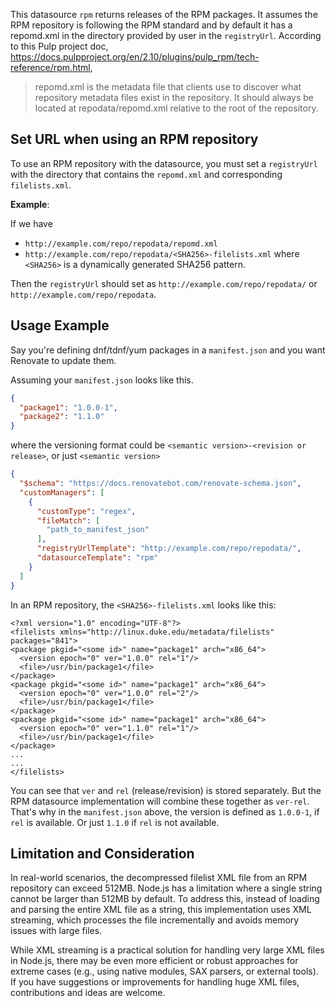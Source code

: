 This datasource `rpm` returns releases of the RPM packages.
It assumes the RPM repository is following the RPM standard and by default it has a repomd.xml in the directory provided by user in the `registryUrl`.
According to this Pulp project doc, <https://docs.pulpproject.org/en/2.10/plugins/pulp_rpm/tech-reference/rpm.html>,

> repomd.xml is the metadata file that clients use to discover what repository metadata files exist in the repository.
> It should always be located at repodata/repomd.xml relative to the root of the repository.

## Set URL when using an RPM repository

To use an RPM repository with the datasource, you must set a `registryUrl` with the directory that contains the `repomd.xml` and corresponding `filelists.xml`.

**Example**:

If we have

- `http://example.com/repo/repodata/repomd.xml`
- `http://example.com/repo/repodata/<SHA256>-filelists.xml` where `<SHA256>` is a dynamically generated SHA256 pattern.

Then the `registryUrl` should set as `http://example.com/repo/repodata/` or `http://example.com/repo/repodata`.

## Usage Example

Say you're defining dnf/tdnf/yum packages in a `manifest.json` and you want Renovate to update them.

Assuming your `manifest.json` looks like this.

```manifest.json
{
  "package1": "1.0.0-1",
  "package2": "1.1.0"
}
```

where the versioning format could be `<semantic version>-<revision or release>`, or just `<semantic version>`

```renovate.json
{
  "$schema": "https://docs.renovatebot.com/renovate-schema.json",
  "customManagers": [
    {
      "customType": "regex",
      "fileMatch": [
        "path_to_manifest_json"
      ],
      "registryUrlTemplate": "http://example.com/repo/repodata/",
      "datasourceTemplate": "rpm"
    }
  ]
}
```

In an RPM repository, the `<SHA256>-filelists.xml` looks like this:

```
<?xml version="1.0" encoding="UTF-8"?>
<filelists xmlns="http://linux.duke.edu/metadata/filelists" packages="841">
<package pkgid="<some id>" name="package1" arch="x86_64">
  <version epoch="0" ver="1.0.0" rel="1"/>
  <file>/usr/bin/package1</file>
</package>
<package pkgid="<some id>" name="package1" arch="x86_64">
  <version epoch="0" ver="1.0.0" rel="2"/>
  <file>/usr/bin/package1</file>
</package>
<package pkgid="<some id>" name="package1" arch="x86_64">
  <version epoch="0" ver="1.1.0" rel="1"/>
  <file>/usr/bin/package1</file>
</package>
...
...
</filelists>
```

You can see that `ver` and `rel` (release/revision) is stored separately.
But the RPM datasource implementation will combine these together as `ver-rel`.
That's why in the `manifest.json` above, the version is defined as `1.0.0-1`, if `rel` is available.
Or just `1.1.0` if `rel` is not available.

## Limitation and Consideration

In real-world scenarios, the decompressed filelist XML file from an RPM repository can exceed 512MB. Node.js has a limitation where a single string cannot be larger than 512MB by default. To address this, instead of loading and parsing the entire XML file as a string, this implementation uses XML streaming, which processes the file incrementally and avoids memory issues with large files.

While XML streaming is a practical solution for handling very large XML files in Node.js, there may be even more efficient or robust approaches for extreme cases (e.g., using native modules, SAX parsers, or external tools). If you have suggestions or improvements for handling huge XML files, contributions and ideas are welcome.

